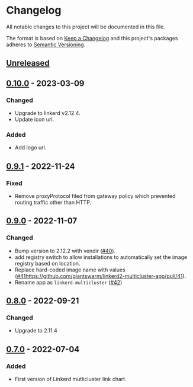 # Changelog

All notable changes to this project will be documented in this file.

The format is based on [Keep a Changelog](http://keepachangelog.com/en/1.0.0/)
and this project's packages adheres to [Semantic Versioning](http://semver.org/spec/v2.0.0.html).

## [Unreleased]

## [0.10.0] - 2023-03-09

### Changed

- Upgrade to linkerd v2.12.4.
- Update icon url.

### Added

- Add logo url.

## [0.9.1] - 2022-11-24

### Fixed

- Remove proxyProtocol filed from gateway policy which prevented routing traffic other than HTTP.

## [0.9.0] - 2022-11-07

### Changed

- Bump version to 2.12.2 with vendir ([#40](https://github.com/giantswarm/linkerd2-multicluster-app/pull/40)).
- add registry switch to allow installations to automatically set the image registry based on location.
- Replace hard-coded image name with values ([#41https://github.com/giantswarm/linkerd2-multicluster-app/pull/41]()).
- Rename app as `linkerd-multicluster` ([#42](https://github.com/giantswarm/linkerd-multicluster-app/pull/42))

## [0.8.0] - 2022-09-21

### Changed

- Upgrade to 2.11.4

## [0.7.0] - 2022-07-04

### Added

- First version of Linkerd mutlicluster link chart.

[Unreleased]: https://github.com/giantswarm/linkerd-multicluster-app/compare/v0.10.0...HEAD
[0.10.0]: https://github.com/giantswarm/linkerd-multicluster-app/compare/v0.9.1...v0.10.0
[0.9.1]: https://github.com/giantswarm/linkerd-multicluster-app/compare/v0.9.0...v0.9.1
[0.9.0]: https://github.com/giantswarm/linkerd-multicluster-app/compare/v0.8.0...v0.9.0
[0.8.0]: https://github.com/giantswarm/linkerd2-multicluster-app/compare/v0.7.0...v0.8.0
[0.7.0]: https://github.com/giantswarm/linkerd2-multicluster-app/compare/v0.7.0...v0.7.0
